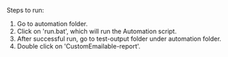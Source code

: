 Steps to run:
1. Go to automation folder.
2. Click on 'run.bat', which will run the Automation script.
3. After successful run, go to test-output folder under automation folder. 
4. Double click on 'CustomEmailable-report'.
